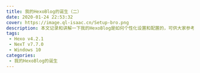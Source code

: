 ```yaml
---
title: 我的HexoBlog的诞生（二）
date: 2020-01-24 22:53:32
cover: https://image.ql-isaac.cn/Setup-bro.png
description: 本文记录和讲解一下我的HexoBlog是如何个性化设置和配置的，可供大家参考，会持续更新。关于NexT这一主题的具体使用，大家还需参考NexT官方博客、NexT官方文档和搜索引擎。
tags:
 - Hexo v4.2.1
 - NexT v7.7.0
 - Windows 10
categories: 
 - 我的HexoBlog的诞生
---
```


